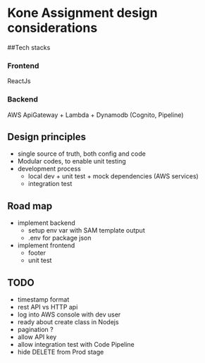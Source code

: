 # Kone Assignment design considerations

##Tech stacks
### Frontend
ReactJs
### Backend
AWS ApiGateway + Lambda + Dynamodb (Cognito, Pipeline)

## Design principles
- single source of truth, both config and code
- Modular codes, to enable unit testing
- development process
  - local dev + unit test + mock dependencies (AWS services)
  - integration test

## Road map
- implement backend
  - setup env var with SAM template output
  - .env for package json
- implement frontend
  - footer
  - unit test



## TODO
- timestamp format
- rest API vs HTTP api
- log into AWS console with dev user
- ready about create class in Nodejs
- pagination ?
- allow API key
- allow integration test with Code Pipeline
- hide DELETE from Prod stage
